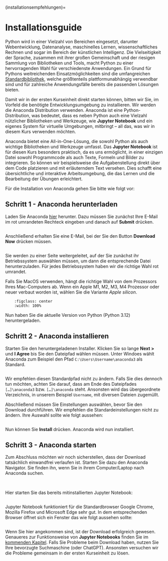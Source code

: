 (installationsempfehlungen)=
# Installationsguide

Python wird in einer Vielzahl von Bereichen eingesetzt, darunter Webentwicklung, Datenanalyse, maschinelles Lernen, wissenschaftliches Rechnen und sogar im Bereich der künstlichen Intelligenz. Die Vielseitigkeit der Sprache, zusammen mit ihrer großen Gemeinschaft und der riesigen Sammlung von Bibliotheken und Tools, macht Python zu einer hervorragenden Wahl für verschiedenste Anwendungen. Ein Grund für Pythons weitreichenden Einsatzmöglichkeiten sind die umfangreichen [Standardbibliothek](https://docs.python.org/3/library/), welche größtenteils plattformunabhängig verwendbar sind und für zahlreiche Anwendungsfälle bereits die passenden Lösungen bieten.


Damit wir in der ersten Kurseinheit direkt starten können, bitten wir Sie, im Vorfeld die benötigte Entwicklungsumgebung zu installieren. Wir werden die Anaconda Distribution verwenden. Anaconda ist eine Python-Distribution, was bedeutet, dass es neben Python auch eine Vielzahl nützlicher Bibliotheken und Werkzeuge, wie **Jupyter Notebook** und ein eigenes System für virtuelle Umgebungen, mitbringt – all das, was wir in diesem Kurs verwenden möchten.

Anaconda bietet eine All-in-One-Lösung, die sowohl Python als auch wichtige Bibliotheken und Werkzeuge umfasst. Das **Jupyter Notebook** ist für diesen Kurs besonders praktisch, da es uns ermöglicht, in einer einzigen Datei sowohl Programmcode als auch Texte, Formeln und Bilder zu integrieren. So können wir beispielsweise die Aufgabenstellung direkt über dem Code platzieren und mit erläuterndem Text versehen. Dies schafft eine übersichtliche und interaktive Arbeitsumgebung, die das Lernen und die Bearbeitung der Übungen erleichtert.

Für die Installation von Anaconda gehen Sie bitte wie folgt vor:

## Schritt 1 - Anaconda herunterladen
Laden Sie Anaconda [hier](https://www.anaconda.com/download) herunter. Dazu müssen Sie zunächst Ihre E-Mail im rot umrandeten Rechteck eingeben und danach auf **Submit** drücken.
```{figure} img/anaconda/anaconda_installation_1.png
```

Anschließend erhalten Sie eine E-Mail, bei der Sie den Button **Download Now** drücken müssen.
```{figure} img/anaconda/anaconda_installation_2.png
```
Sie werden zu einer Seite weitergeleitet, auf der Sie zunächst ihr Betriebssystem auswählen müssen, um dann die entsprechende Datei herunterzuladen. Für jedes Betriebssystem haben wir die richtige Wahl rot umrandet.

Falls Sie MacOS verwenden, hängt die richtige Wahl von dem Prozessors Ihres Mac-Computers ab. Wenn ein Apple M1, M2, M3, M4 Prozessor oder neuer verbaut worden ist, wählen Sie die Variante *Apple silicon*.

```{figure} img/anaconda/anaconda_installation_3.png
    :figclass: center 
    :width: 100%
```
Nun haben Sie die aktuelle Version von Python (Python 3.12) heruntergeladen.

## Schritt 2 - Anaconda installieren
Starten Sie den heruntergeladenen Installer. Klicken Sie so lange **Next >** und **I Agree** bis Sie den Dateipfad wählen
müssen. Unter Windoes wählt Anaconda zum Beispiel den Pfad `C:\Users\Username\anaconda3` als Standard. 
```{figure} img/anaconda/anaconda_installation_4.png
```
Wir empfehlen diesen Standardpfad nicht zu ändern. Falls Sie dies dennoch tun möchten, achten Sie darauf, dass am Ende des Dateipfades `[…]\anaconda3` bzw.  `[…]\anaconda` steht. Ansonsten wird das übergeordnete Verzeichnis, in unserem Beispiel `Username`, mit diversen Dateien zugemüllt.


Abschließend müssen Sie Einstellungen auswählen, bevor Sie den Download durchführen. Wir empfehlen die Standardeinstellungen nicht zu ändern. Ihre Auswahl sollte wie folgt aussehen:
```{figure} img/anaconda/anaconda_installation_5.png
```
Nun können Sie **Install** drücken. Anaconda wird nun installiert.

## Schritt 3 - Anaconda starten
Zum Abschluss möchten wir noch sicherstellen, dass der Download tatsächlich einwandfrei verlaufen ist. Starten Sie dazu den Anaconda Navigator. Sie finden ihn, wenn Sie in ihrem Computer/Laptop nach Anaconda suchen.
```{figure} img/anaconda/anaconda_installation_6.png
```

\
Hier starten Sie das bereits mitinstallierten Jupyter Notebook:
```{figure} img/anaconda/anaconda_installation_7.png
```
Jupyter Notebook funktioniert für die Standardbrowser Google Chrome, Mozilla Firefox und Microsoft Edge sehr gut. In dem entsprechenden Browser öffnet sich ein Fenster das wie folgt aussehen sollte:
```{figure} img/anaconda/anaconda_installation_8.png
```
Wenn Sie hier angekommen sind, ist der Download erfolgreich gewesen. Genaueres zur Funktionsweise von **Jupyter Notebooks** finden Sie im [kommenden Kapitel](./funktionsweise_jupyter_notebook.md). Falls Sie Probleme beim Download haben, nutzen Sie Ihre bevorzugte Suchmaschine (oder ChatGPT). Ansonsten versuchen wir die Probleme gemeinsam in der ersten Kurseinheit zu lösen. 




